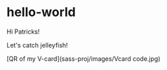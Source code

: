 # hello-world


Hi Patricks!

Let's catch jelleyfish!

[QR of my V-card](sass-proj/images/Vcard code.jpg)
